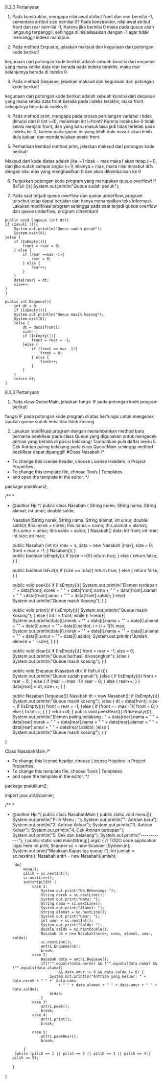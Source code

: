 8.2.3	Pertanyaan
1.	Pada konstruktor, mengapa nilai awal atribut front dan rear bernilai -1, sementara atribut size bernilai 0? 
Pada konstruktor, nilai awal atribut front dan rear bernilai -1, Karena jika bernilai 0 maka pada queue akan langsung terpanggil, sehingga diinisialisasikan dengan -1 agar tidak memanggil indeks manapun.

2.	Pada method Enqueue, jelaskan maksud dan kegunaan dari potongan kode berikut!
 
kegunaan dari potongan kode berikut adalah sebuah kondisi dari enqueue yang mana ketika data rear berada pada indeks terakhir, maka rear selanjutnya berada di indeks 0.

3.	Pada method Dequeue, jelaskan maksud dan kegunaan dari potongan kode berikut!
 
kegunaan dari potongan kode berikut adalah sebuah kondisi dari dequeue yang mana ketika data front berada pada indeks terakhir, maka front selanjutnya berada di indeks 0.

4.	Pada method print, mengapa pada proses perulangan variabel i tidak dimulai dari 0 (int i=0), melainkan int i=front?
Karena indeks ke-0 tidak selalu menjadi front, dan yang baru masuk bisa jadi tidak terletak pada indeks ke-0, karena pada queue ini yang lebih dulu masuk akan lebih dulu keluar, dan mendahulukan posisi front.

5.	Perhatikan kembali method print, jelaskan maksud dari potongan kode berikut!
 
Maksud dari kode diatas adalah jika i+1 tidak = max maka I akan tetap (i+1), dan jika sudah sampai angka (i+1) nilainya = max, maka nilai tersebut di% dengan nilai max yang menghasilkan 0 dan akan dikembalikan ke 0

6.	Tunjukkan potongan kode program yang merupakan queue overflow!
if (IsFull ()){
        System.out.println("Queue sudah penuh");

7.	 Pada saat terjadi queue overflow dan queue underflow, program tersebut tetap dapat berjalan dan hanya menampilkan teks informasi. Lakukan modifikasi program sehingga pada saat terjadi queue overflow dan queue underflow, program dihentikan!

    public void Enqueue (int dt){
    if (IsFull ()){
        System.out.println("Queue sudah penuh");
        System.exit(0);
    }else {
        if (IsEmpty()){
            front = rear = 0;
        } else {
            if (rear ==max -1){
                rear = 0;
            } else {
                rear++;
            }
        }
        data[rear] = dt;
        size++;
    }
    }
    
    public int Dequeue(){
        int dt = 0;
        if (IsEmpty()){
        System.out.println("Queue masih kosong");
        System.exit(0);
        }else {
            dt = data[front];
            size--;
            if (IsEmpty()){
                front = rear = -1;
            }else {
                if (front == max -1){
                    front = 0;
                } else {
                    front++;
                }
            }
        }
        return dt;
    }

8.3.3 Pertanyaan
1. Pada class QueueMain, jelaskan fungsi IF pada potongan kode program berikut!
 
fungsi IF pada potongan kode program di atas berfungsi untuk mengecek apakah queue sudah terisi dan tidak kosong

2. Lakukan modifikasi program dengan menambahkan method baru bernama peekRear pada class Queue yang digunakan untuk mengecek antrian yang berada di posisi belakang! Tambahkan pula daftar menu 5. Cek Antrian paling belakang pada class QueueMain sehingga method peekRear dapat dipanggil!
 #Class Nasabah
/*
 * To change this license header, choose License Headers in Project Properties.
 * To change this template file, choose Tools | Templates
 * and open the template in the editor.
 */

package praktikum2;

/**
 *
 * @author Hp
 */
public class Nasabah {
    String norek;
    String nama;
    String alamat;
    int umur;
    double saldo;
    
    Nasabah(String norek, String nama, String alamat, int umur, double saldo){
        this.norek = norek;
        this.nama = nama;
        this.alamat = alamat;
        this.umur = umur;
        this.saldo = saldo;
    }
    Nasabah[] data;
    int front;
    int rear;
    int size;
    int max;
    
    
    public Nasabah (int n){
        max = n;
        data = new Nasabah [max];
        size = 0;
        front = rear = -1;
    }
     Nasabah(){
     }   
    public boolean IsEmpty(){
        if (size ==0){
            return true;
        } else {
            return false;
        }
    }
    
    public boolean IsFull(){
        if (size == max){
            return true;
        } else {
            return false;
        }
    }
    
    public void peek(){
        if (!IsEmpty()){
            System.out.println("Elemen terdepan :" + data[front].norek + " " + data[front].nama + " " + 
                    data[front].alamat + " " +data[front].umur + " " + data[front].saldo);
        } else{
            System.out.println("Queue masih Kosong");
        }
    }
    
    public void print(){
    if (IsEmpty()){
        System.out.println("Queue masih Kosong");
    } else {
        int i = front;
        while (i !=rear){
            System.out.println(data[i].norek + "" + data[i].nama + "" + 
                    data[i].alamat + "" + data[i].umur + ""+ data[i].saldo);
            i = (i + 1)% max;
            System.out.println(data[i].norek + "" + data[i].nama + "" + data[i].alamat + "" + data[i].umur + ""+ data[i].saldo);
            System.out.println("Jumlah elemen = " +size);
        }
    }
    }
    
    public void clear(){
        if (!IsEmpty()){
        front = rear = -1;
        size = 0;
        System.out.println("Queue berhasil dikosongkan");
        }else {
            System.out.println("Queue masih koaong");
        }
    }
    
    public void Enqueue (Nasabah dt){
    if (IsFull ()){
        System.out.println("Queue sudah penuh");
    }else {
        if (IsEmpty()){
            front = rear = 0;
        } else {
            if (rear ==max -1){
                rear = 0;
            } else {
                rear++;
            }
        }
        data[rear] = dt;
        size++;
    }
    }
    
    public Nasabah Dequeue(){
        Nasabah dt = new Nasabah();
        if (IsEmpty()){
        System.out.println("Queue masih kosong");
        }else {
            dt = data[front];
            size--;
            if (IsEmpty()){
                front = rear = -1;
            }else {
                if (front == max -1){
                    front = 0;
                } else {
                    front++;
                }
            }
        }
        return dt;
    }
    public void peekRear(){
        if(!IsEmpty()){
            System.out.println("Elemen paling belakang : " + data[rear].nama + " " + data[rear].norek + " " + data[rear].nama + 
                    " " + data[rear].alamat + " " + data[rear].umur + " " + data[rear].saldo);
        }else {
            System.out.println("Queue masih kosong");
        }
    }
    
}




Class NasabahMain
/*
 * To change this license header, choose License Headers in Project Properties.
 * To change this template file, choose Tools | Templates
 * and open the template in the editor.
 */

package praktikum2;

import java.util.Scanner;

/**
 *
 * @author Hp
 */
public class NasabahMain {
public static void menu(){
        System.out.println("Pilih Menu : ");
        System.out.println("1. Antrian baru");
        System.out.println("2. Antrian Keluar");
        System.out.println("3. Antrian Keluar");
        System.out.println("4. Cek Antrian terdepan");
        System.out.println("5. Cek dari belakang");
        System.out.println("------------");
    }
    public static void main(String[] args) {
        // TODO code application logic here
        int pilih;
        Scanner sc = new Scanner (System.in);
        System.out.print("Maukkan Kapasitas queue :");
        int jumlah = sc.nextInt();
        Nasabah antri = new Nasabah(jumlah);
        
        do{
            menu();
            pilih = sc.nextInt();
            sc.nextLine();
            switch(pilih) {
                case 1:
                    System.out.print("No Rekening: ");
                    String norek = sc.nextLine();
                    System.out.print("Nama: ");
                    String nama = sc.nextLine();
                    System.out.print("Alamat: ");
                    String alamat = sc.nextLine();
                    System.out.print("Umur: ");
                    int umur = sc.nextInt();
                    System.out.print("Saldo: ");
                    double saldo = sc.nextDouble();
                    Nasabah nb = new Nasabah(norek, nama, alamat, umur, saldo);
                    sc.nextLine();
                    antri.Enqueue(nb);
                    break;
                case 2:
                    Nasabah data = antri.Dequeue();
                    if(!"".equals(data.norek) && !"".equals(data.nama) && !"".equals(data.alamat)
                            && data.umur != 0 && data.saldo != 0) {
                        System.out.println("Antrian yang keluar: " + data.norek + " " +  data.nama
                            + " " + data.alamat + " " + data.umur + " " + data.saldo);
                        break;
                    }   
                case 3:
                    antri.peek();
                    break;
                case 4:
                    antri.print();
                    break;
                    
                case 5:
                    antri.peekRear();
                    break;
  
            }
        }while (pilih == 1 || pilih == 2 || pilih == 3 || pilih == 4|| pilih == 5);
        
    }
    
}
